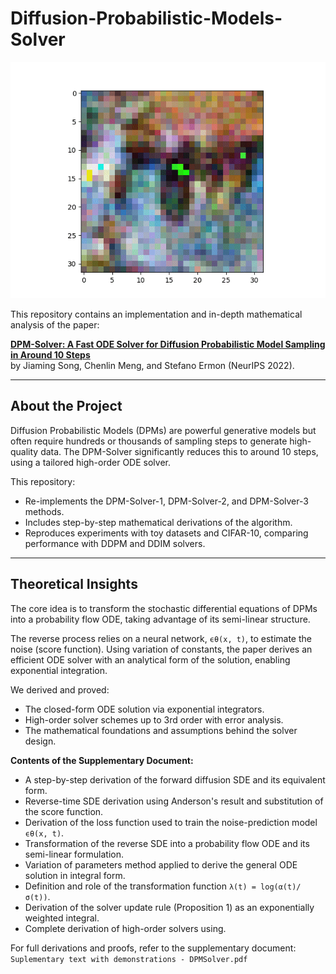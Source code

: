 # Diffusion-Probabilistic-Models-Solver

![DPM Solver](diffusion_dpmsolv.gif)

This repository contains an implementation and in-depth mathematical analysis of the paper:

**[DPM-Solver: A Fast ODE Solver for Diffusion Probabilistic Model Sampling in Around 10 Steps](https://arxiv.org/abs/2206.00927)**  
by Jiaming Song, Chenlin Meng, and Stefano Ermon (NeurIPS 2022).

---

## About the Project

Diffusion Probabilistic Models (DPMs) are powerful generative models but often require hundreds or thousands of sampling steps to generate high-quality data. The DPM-Solver significantly reduces this to around 10 steps, using a tailored high-order ODE solver.

This repository:
- Re-implements the DPM-Solver-1, DPM-Solver-2, and DPM-Solver-3 methods.
- Includes step-by-step mathematical derivations of the algorithm.
- Reproduces experiments with toy datasets and CIFAR-10, comparing performance with DDPM and DDIM solvers.

---

## Theoretical Insights

The core idea is to transform the stochastic differential equations of DPMs into a probability flow ODE, taking advantage of its semi-linear structure.

The reverse process relies on a neural network, `ϵθ(x, t)`, to estimate the noise (score function). Using variation of constants, the paper derives an efficient ODE solver with an analytical form of the solution, enabling exponential integration.

We derived and proved:
- The closed-form ODE solution via exponential integrators.
- High-order solver schemes up to 3rd order with error analysis.
- The mathematical foundations and assumptions behind the solver design.

**Contents of the Supplementary Document:**
- A step-by-step derivation of the forward diffusion SDE and its equivalent form.
- Reverse-time SDE derivation using Anderson's result and substitution of the score function.
- Derivation of the loss function used to train the noise-prediction model `ϵθ(x, t)`.
- Transformation of the reverse SDE into a probability flow ODE and its semi-linear formulation.
- Variation of parameters method applied to derive the general ODE solution in integral form.
- Definition and role of the transformation function `λ(t) = log(α(t)/σ(t))`.
- Derivation of the solver update rule (Proposition 1) as an exponentially weighted integral.
- Complete derivation of high-order solvers using.

For full derivations and proofs, refer to the supplementary document:  
`Suplementary text with demonstrations - DPMSolver.pdf`
